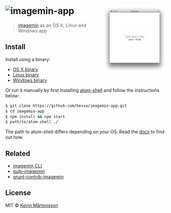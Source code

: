 # <img src="https://cloud.githubusercontent.com/assets/709159/2954693/97fa771a-da76-11e3-90ac-07fbc5ca943f.png" alt="imagemin-app"> <img src="media/screenshot.png" width="200" align="right">

> [imagemin](https://github.com/kevva/imagemin) as an OS X, Linux and Windows app


## Install

Install using a binary:

* [OS X binary](https://github.com/kevva/imagemin-app/releases/download/0.1.0/imagemin-app-v0.1.0-darwin.zip)
* [Linux binary](https://github.com/kevva/imagemin-app/releases/download/0.1.0/imagemin-app-v0.1.0-linux.zip)
* [Windows binary](https://github.com/kevva/imagemin-app/releases/download/0.1.0/imagemin-app-v0.1.0-win32.zip)

Or run it manually by first installing [atom-shell](https://github.com/atom/atom-shell/releases) and follow the instructions below:

```sh
$ git clone https://github.com/kevva/imagemin-app.git
$ cd imagemin-app
$ npm install && npm start
$ path/to/atom-shell ./
```

The path to atom-shell differs depending on your OS. Read the [docs](https://github.com/atom/atom-shell/blob/master/docs/tutorial/quick-start.md#run-your-app)
to find out how.


## Related

- [imagemin CLI](https://github.com/kevva/imagemin#cli)
- [gulp-imagemin](https://github.com/sindresorhus/gulp-imagemin)
- [grunt-contrib-imagemin](https://github.com/gruntjs/grunt-contrib-imagemin)


## License

MIT © [Kevin Mårtensson](https://github.com/kevva)
